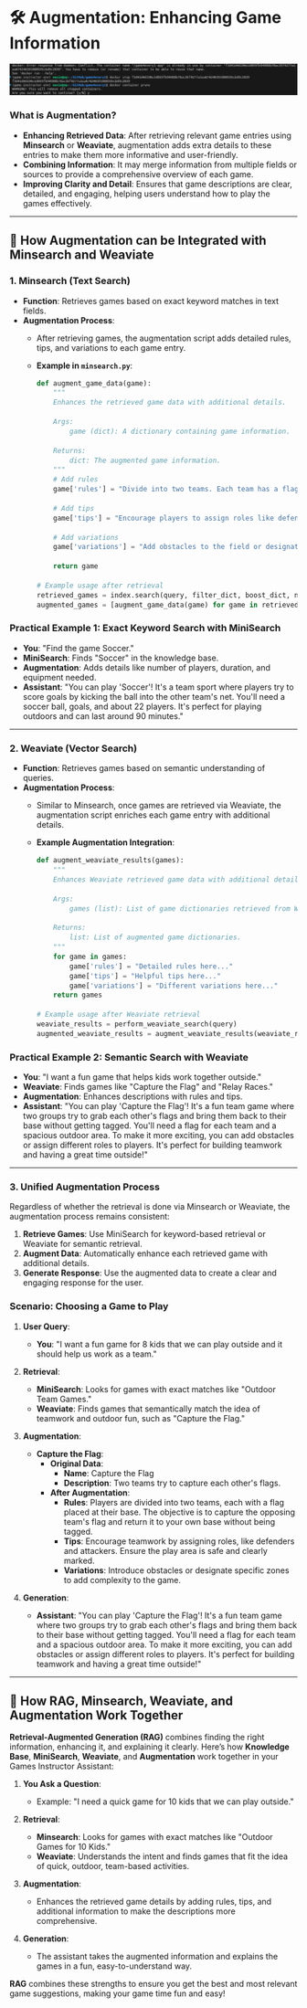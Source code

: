 # 🛠️ Augmentation: Enhancing Game Information
![alt text](image-14.png)

### What is Augmentation?

- **Enhancing Retrieved Data**: After retrieving relevant game entries using **Minsearch** or **Weaviate**, augmentation adds extra details to these entries to make them more informative and user-friendly.
- **Combining Information**: It may merge information from multiple fields or sources to provide a comprehensive overview of each game.
- **Improving Clarity and Detail**: Ensures that game descriptions are clear, detailed, and engaging, helping users understand how to play the games effectively.

---
## 📝 How Augmentation can be Integrated with Minsearch and Weaviate

### 1. Minsearch (Text Search)

- **Function**: Retrieves games based on exact keyword matches in text fields.
- **Augmentation Process**:
  - After retrieving games, the augmentation script adds detailed rules, tips, and variations to each game entry.
  - **Example in `minsearch.py`**:

    ```python
    def augment_game_data(game):
        """
        Enhances the retrieved game data with additional details.
        
        Args:
            game (dict): A dictionary containing game information.
            
        Returns:
            dict: The augmented game information.
        """
        # Add rules
        game['rules'] = "Divide into two teams. Each team has a flag at their base. The objective is to capture the opposing team's flag and return it to your base without getting tagged."
        
        # Add tips
        game['tips'] = "Encourage players to assign roles like defenders and attackers. Ensure the play area is safe and boundaries are clear."
        
        # Add variations
        game['variations'] = "Add obstacles to the field or designate specific zones to increase the game's difficulty."
        
        return game
    
    # Example usage after retrieval
    retrieved_games = index.search(query, filter_dict, boost_dict, num_results)
    augmented_games = [augment_game_data(game) for game in retrieved_games]
    ```

### Practical Example 1: Exact Keyword Search with MiniSearch

- **You**: "Find the game Soccer."
- **MiniSearch**: Finds "Soccer" in the knowledge base.
- **Augmentation**: Adds details like number of players, duration, and equipment needed.
- **Assistant**: "You can play 'Soccer'! It's a team sport where players try to score goals by kicking the ball into the other team's net. You'll need a soccer ball, goals, and about 22 players. It's perfect for playing outdoors and can last around 90 minutes."
---
### 2. Weaviate (Vector Search)

- **Function**: Retrieves games based on semantic understanding of queries.
- **Augmentation Process**:
  - Similar to Minsearch, once games are retrieved via Weaviate, the augmentation script enriches each game entry with additional details.
  - **Example Augmentation Integration**:

    ```python
    def augment_weaviate_results(games):
        """
        Enhances Weaviate retrieved game data with additional details.
        
        Args:
            games (list): List of game dictionaries retrieved from Weaviate.
            
        Returns:
            list: List of augmented game dictionaries.
        """
        for game in games:
            game['rules'] = "Detailed rules here..."
            game['tips'] = "Helpful tips here..."
            game['variations'] = "Different variations here..."
        return games
    
    # Example usage after Weaviate retrieval
    weaviate_results = perform_weaviate_search(query)
    augmented_weaviate_results = augment_weaviate_results(weaviate_results)
    ```
### Practical Example 2: Semantic Search with Weaviate

- **You**: "I want a fun game that helps kids work together outside."
- **Weaviate**: Finds games like "Capture the Flag" and "Relay Races."
- **Augmentation**: Enhances descriptions with rules and tips.
- **Assistant**: "You can play 'Capture the Flag'! It's a fun team game where two groups try to grab each other's flags and bring them back to their base without getting tagged. You'll need a flag for each team and a spacious outdoor area. To make it more exciting, you can add obstacles or assign different roles to players. It's perfect for building teamwork and having a great time outside!"


---

### 3. Unified Augmentation Process

Regardless of whether the retrieval is done via Minsearch or Weaviate, the augmentation process remains consistent:

1. **Retrieve Games**: Use MiniSearch for keyword-based retrieval or Weaviate for semantic retrieval.
2. **Augment Data**: Automatically enhance each retrieved game with additional details.
3. **Generate Response**: Use the augmented data to create a clear and engaging response for the user.

### Scenario: Choosing a Game to Play


1. **User Query**:
   - **You**: "I want a fun game for 8 kids that we can play outside and it should help us work as a team."

2. **Retrieval**:
   - **MiniSearch**: Looks for games with exact matches like "Outdoor Team Games."
   - **Weaviate**: Finds games that semantically match the idea of teamwork and outdoor fun, such as "Capture the Flag."

3. **Augmentation**:
   - **Capture the Flag**:
     - **Original Data**:
       - **Name**: Capture the Flag
       - **Description**: Two teams try to capture each other's flags.
     - **After Augmentation**:
       - **Rules**: Players are divided into two teams, each with a flag placed at their base. The objective is to capture the opposing team's flag and return it to your own base without being tagged.
       - **Tips**: Encourage teamwork by assigning roles, like defenders and attackers. Ensure the play area is safe and clearly marked.
       - **Variations**: Introduce obstacles or designate specific zones to add complexity to the game.

4. **Generation**:
   - **Assistant**: "You can play 'Capture the Flag'! It's a fun team game where two groups try to grab each other's flags and bring them back to their base without getting tagged. You'll need a flag for each team and a spacious outdoor area. To make it more exciting, you can add obstacles or assign different roles to players. It's perfect for building teamwork and having a great time outside!"

---
 ## 🔄 How RAG, Minsearch, Weaviate, and Augmentation Work Together

**Retrieval-Augmented Generation (RAG)** combines finding the right information, enhancing it, and explaining it clearly. Here’s how **Knowledge Base**, **MiniSearch**, **Weaviate**, and **Augmentation** work together in your Games Instructor Assistant:

1. **You Ask a Question**:
   - Example: "I need a quick game for 10 kids that we can play outside."

2. **Retrieval**:
   - **Minsearch**: Looks for games with exact matches like "Outdoor Games for 10 Kids."
   - **Weaviate**: Understands the intent and finds games that fit the idea of quick, outdoor, team-based activities.

3. **Augmentation**:
   - Enhances the retrieved game details by adding rules, tips, and additional information to make the descriptions more comprehensive.

4. **Generation**:
   - The assistant takes the augmented information and explains the games in a fun, easy-to-understand way.


**RAG** combines these strengths to ensure you get the best and most relevant game suggestions, making your game time fun and easy!

